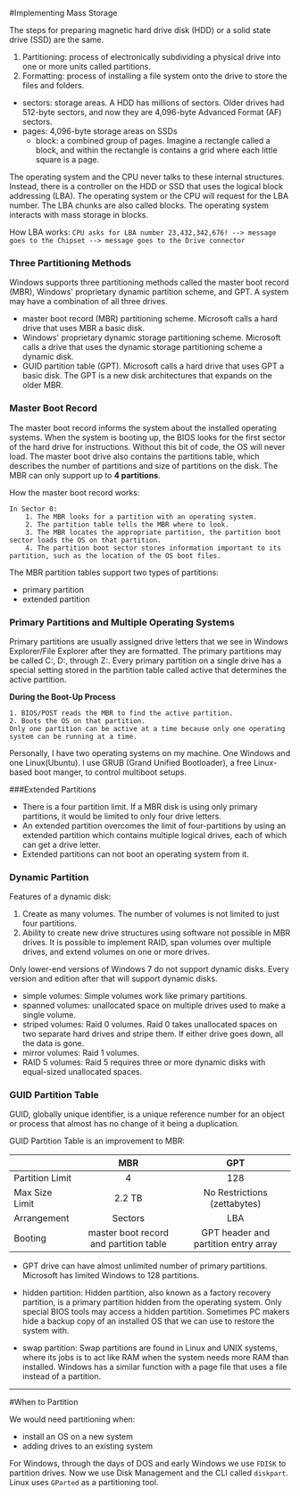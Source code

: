 #Implementing Mass Storage

The steps for preparing magnetic hard drive disk (HDD) or a solid state drive (SSD) are the same.
1. Partitioning: process of electronically subdividing a physical drive into one or more units called partitions.
2. Formatting: process of installing a file system onto the drive to store the files and folders.

* sectors: storage areas. A HDD has millions of sectors. Older drives had 512-byte sectors, and now they are 4,096-byte Advanced Format (AF) sectors.
* pages: 4,096-byte storage areas on SSDs 
    * block: a combined group of pages. Imagine a rectangle called a block, and within the rectangle is contains a grid where each little square is a page.

The operating system and the CPU never talks to these internal structures. Instead, there is a controller on the HDD or SSD that uses the logical block addressing (LBA). The operating system or the CPU will request for the LBA number. The LBA chunks are also called blocks. The operating system interacts with mass storage in blocks. 

How LBA works: ``` CPU asks for LBA number 23,432,342,676! --> message goes to the Chipset --> message goes to the Drive connector ```

### Three Partitioning Methods

Windows supports three partitioning methods called the master boot record (MBR), Windows' proprietary dynamic partition scheme, and GPT. A system may have a combination of all three drives. 

* master boot record (MBR) partitioning scheme. Microsoft calls a hard drive that uses MBR a basic disk.
* Windows' proprietary dynamic storage partitioning scheme. Microsoft calls a drive that uses the dynamic storage partitioning scheme a dynamic disk.
* GUID partition table (GPT). Microsoft calls a hard drive that uses GPT a basic disk. The GPT is a new disk architectures that expands on the older MBR. 

### Master Boot Record

The master boot record informs the system about the installed operating systems. When the system is booting up, the BIOS looks for the first sector of the hard drive for instructions. Without this bit of code, the OS will never load. The master boot drive also contains the partitions table, which describes the number of partitions and size of partitions on the disk. The MBR can only support up to **4 partitions**. 

How the master boot record works: 

```
In Sector 0:
    1. The MBR looks for a partition with an operating system.
    2. The partition table tells the MBR where to look. 
    3. The MBR locates the appropriate partition, the partition boot sector loads the OS on that partition. 
    4. The partition boot sector stores information important to its partition, such as the location of the OS boot files.    
```
The MBR partition tables support two types of partitions:
* primary partition
* extended partition

### Primary Partitions and Multiple Operating Systems
Primary partitions are usually assigned drive letters that we see in Windows Explorer/File Explorer after they are formatted. The primary partitions may be called C:, D:, through Z:. Every primary partition on a single drive has a special setting stored in the partition table called active that determines the active partition. 

**During the Boot-Up Process**
```
1. BIOS/POST reads the MBR to find the active partition.
2. Boots the OS on that partition. 
Only one partition can be active at a time because only one operating system can be running at a time.
```

Personally, I have two operating systems on my machine. One Windows and one Linux(Ubuntu). I use GRUB (Grand Unified Bootloader), a free Linux-based boot manger, to control multiboot setups. 

###Extended Partitions
* There is a four partition limit. If a MBR disk is using only primary partitions, it would be limited to only four drive letters.
* An extended partition overcomes the limit of four-partitions by using an extended partition which contains multiple logical drives, each of which can get a drive letter.
* Extended partitions can not boot an operating system from it. 

### Dynamic Partition

Features of a dynamic disk:
1. Create as many volumes. The number of volumes is not limited to just four partitions.
2. Ability to create new drive structures using software not possible in MBR drives. It is possible to implement RAID, span volumes over multiple drives, and extend volumes on one or more drives.

Only lower-end versions of Windows 7 do not support dynamic disks. Every version and edition after that will support dynamic disks.

* simple volumes: Simple volumes work like primary partitions.
* spanned volumes: unallocated space on multiple drives used to make a single volume.
* striped volumes: Raid 0 volumes. Raid 0 takes unallocated spaces on two separate hard drives and stripe them. If either drive goes down, all the data is gone.
* mirror volumes: Raid 1 volumes.
* RAID 5 volumes: Raid 5 requires three or more dynamic disks with equal-sized unallocated spaces. 

### GUID Partition Table

GUID, globally unique identifier, is a unique reference number for an object or process that almost has no change of it being a duplication. 

GUID Partition Table is an improvement to MBR:

|               |  MBR          | GPT 	         | 
| ------------- |:-------------:| :-------------:|
|Partition Limit| 4             |128             | 
|Max Size Limit | 2.2 TB        |No Restrictions (zettabytes)
|Arrangement    | Sectors       |LBA             |
|Booting        | master boot record and partition table| GPT header and partition entry array |

* GPT drive can have almost unlimited number of primary partitions. Microsoft has limited Windows to 128 partitions. 


* hidden partition: Hidden partition, also known as a factory recovery partition, is a primary partition hidden from the operating system. Only special BIOS tools may access a hidden partition. Sometimes PC makers hide a backup copy of an installed OS that we can use to restore the system with. 
* swap partition: Swap partitions are found in Linux and UNIX systems, where its jobs is to act like RAM when the system needs more RAM than installed. Windows has a similar function with a page file that uses a file instead of a partition. 

________
#When to Partition

We would need partitioning when:
* install an OS on a new system
* adding drives to an existing system

For Windows, through the days of DOS and early Windows we use `FDISK` to partition drives. Now we use Disk Management and the CLI called `diskpart`. Linux uses `GParted` as a partitioning tool. 